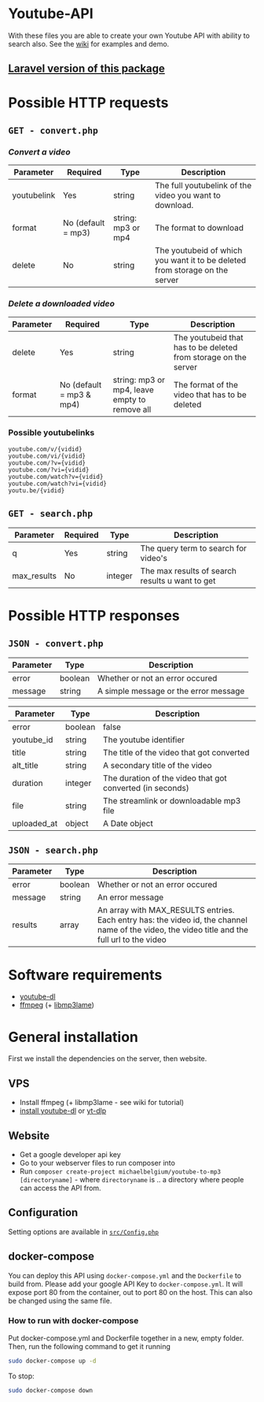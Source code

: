 # Youtube-API

With these files you are able to create your own Youtube API with ability to search also.
See the [wiki](https://github.com/MichaelBelgium/Youtube-API/wiki) for examples and demo.

## [Laravel version of this package](https://github.com/MichaelBelgium/Laravel-Youtube-API)

# Possible HTTP requests

## `GET - convert.php`

### *Convert a video*

| Parameter		| Required	| Type | Description |
|-----------|----------|-------------|-------------|
| youtubelink	| Yes	| string |  The full youtubelink of the video you want to download.  |
| format | No (default = mp3) | string: mp3 or mp4 | The format to download |
| delete | No | string | The youtubeid of which you want it to be deleted from storage on the server |

### *Delete a downloaded video*

| Parameter		| Required	| Type | Description |
|-----------|----------|-------------|-------------|
| delete | Yes | string | The youtubeid that has to be deleted from storage on the server |
| format | No (default = mp3 & mp4) | string: mp3 or mp4, leave empty to remove all | The format of the video that has to be deleted |

### Possible youtubelinks
```
youtube.com/v/{vidid}
youtube.com/vi/{vidid}
youtube.com/?v={vidid}
youtube.com/?vi={vidid}
youtube.com/watch?v={vidid}
youtube.com/watch?vi={vidid}
youtu.be/{vidid}
```

## `GET - search.php`

| Parameter		| Required	| Type | Description |
|-----------|----------|-------------|-------------|
| q	| Yes	| string | The query term to search for video's |
| max_results | No | integer | The max results of search results u want to get |

# Possible HTTP responses

## `JSON - convert.php`

| Parameter		|Type | Description |
|-----------|-------------|-------------|
| error	| boolean	| Whether or not an error occured |
| message	| string	| A simple message or the error message |


| Parameter		|Type | Description |
|-----------|-------------|-------------|
| error	| boolean	| false |
| youtube_id | string | The youtube identifier |
| title	| string	| The title of the video that got converted |
| alt_title | string | A secondary title of the video |
| duration	| integer	| The duration of the video that got converted (in seconds) |
| file	| string	| The streamlink or downloadable mp3 file |
| uploaded_at | object | A Date object |

## `JSON - search.php`

| Parameter		|Type | Description |
|-----------|-------------|-------------|
| error	| boolean	| Whether or not an error occured |
| message	| string	| An error message |
| results	| array	| An array with MAX_RESULTS entries. Each entry has: the video id, the channel name of the video, the video title and the full url to the video |

# Software requirements

* [youtube-dl](https://rg3.github.io/youtube-dl/)
* [ffmpeg](https://www.ffmpeg.org/) (+ [libmp3lame](http://lame.sourceforge.net/))

# General installation

First we install the dependencies on the server, then website.

## VPS

* Install ffmpeg (+ libmp3lame - see wiki for tutorial)
* [install youtube-dl](http://ytdl-org.github.io/youtube-dl/download.html) or [yt-dlp](https://github.com/yt-dlp/yt-dlp/releases/latest)

## Website

* Get a google developer api key
* Go to your webserver files to run composer into
* Run `composer create-project michaelbelgium/youtube-to-mp3 [directoryname]` - where `directoryname` is .. a directory where people can access the API from.

## Configuration

Setting options are available in [`src/Config.php`](https://github.com/MichaelBelgium/Youtube-API/blob/master/src/Config.php)

## docker-compose
You can deploy this API using `docker-compose.yml` and the `Dockerfile` to build from. Please add your google API Key to `docker-compose.yml`.
It will expose port 80 from the container, out to port 80 on the host. This can also be changed using the same file.

### How to run with docker-compose
Put docker-compose.yml and Dockerfile together in a new, empty folder.
Then, run the following command to get it running
```sh
sudo docker-compose up -d
```

To stop:
```sh
sudo docker-compose down
```
